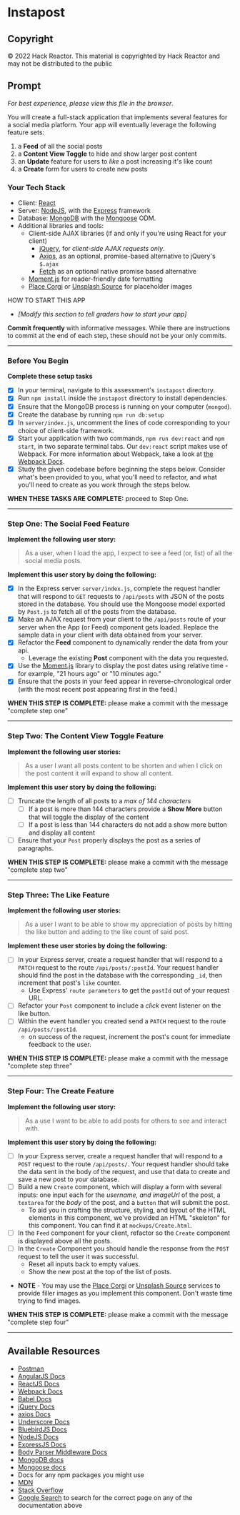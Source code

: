 # Instapost

## Copyright

&copy; 2022 Hack Reactor. This material is copyrighted by Hack Reactor and may not be distributed to the public

## Prompt

_For best experience, please view this file in the browser_.

You will create a full-stack application that implements several features for a social media platform. Your app will eventually leverage the following feature sets:

1. a **Feed** of all the social posts
2. a **Content View Toggle** to hide and show larger post content
3. an **Update** feature for users to _like_ a post increasing it's like count
4. a **Create** form for users to create new posts

### Your Tech Stack

- Client: [React](https://facebook.github.io/react)
- Server: [NodeJS](https://nodejs.org), with the [Express](https://express.js.com) framework
- Database: [MongoDB](https://mongodb.com) with the [Mongoose](https://mongoosejs.com) ODM.
- Additional libraries and tools:
  - Client-side AJAX libraries (if and only if you're using React for your client)
    - [jQuery](https://jquery.com/), for _client-side AJAX requests only_.
    - [Axios](https://github.com/axios/axios), as an optional, promise-based alternative to jQuery's `$.ajax`
    - [Fetch](https://developer.mozilla.org/en-US/docs/Web/API/Fetch_API/Using_Fetch) as an optional native promise based alternative
  - [Moment.js](https://momentjs.com/) for reader-friendly date formatting
  - [Place Corgi](http://placecorgi.com/) or [Unsplash Source](https://source.unsplash.com/) for placeholder images

HOW TO START THIS APP

- _[Modify this section to tell graders how to start your app]_

**Commit frequently** with informative messages. While there are instructions to commit at the end of each step, these should not be your only commits.

---

### Before You Begin

**Complete these setup tasks**

- [x] In your terminal, navigate to this assessment's `instapost` directory.
- [x] Run `npm install` inside the `instapost` directory to install dependencies.
- [x] Ensure that the MongoDB process is running on your computer (`mongod`).
- [x] Create the database by running `npm run db:setup`
- [x] In `server/index.js`, uncomment the lines of code corresponding to your choice of client-side framework.
- [x] Start your application with two commands, `npm run dev:react` and `npm start`, in two separate terminal tabs. Our `dev:react` script makes use of Webpack. For more information about Webpack, take a look at [the Webpack Docs](https://webpack.js.org/concepts/).
- [x] Study the given codebase before beginning the steps below. Consider what's been provided to you, what you'll need to refactor, and what you'll need to create as you work through the steps below.

**WHEN THESE TASKS ARE COMPLETE:** proceed to Step One.

---

### Step One: The Social Feed Feature

**Implement the following user story:**

> As a user, when I load the app, I expect to see a feed (or, list) of all the social media posts.

**Implement this user story by doing the following:**

- [x] In the Express server `server/index.js`, complete the request handler that will respond to `GET` requests to `/api/posts` with JSON of the posts stored in the database. You should use the Mongoose model exported by `Post.js` to fetch all of the posts from the database.
- [x] Make an AJAX request from your client to the `/api/posts` route of your server when the App (or Feed) component gets loaded. Replace the sample data in your client with data obtained from your server.
- [x] Refactor the **Feed** component to dynamically render the data from your api.
  - Leverage the existing **Post** component with the data you requested.
- [x] Use the [Moment.js](https://momentjs.com) library to display the post dates using relative time - for example, "21 hours ago" or "10 minutes ago."
- [x] Ensure that the posts in your feed appear in reverse-chronological order (with the most recent post appearing first in the feed.)

**WHEN THIS STEP IS COMPLETE:** please make a commit with the message "complete step one"

---

### Step Two: The Content View Toggle Feature

**Implement the following user stories:**

> As a user I want all posts content to be shorten and when I click on the post content it will expand to show all content.

**Implement this user story by doing the following:**

- [ ] Truncate the length of all posts to a _max of 144 characters_
  - [ ] If a post is more than 144 characters provide a **Show More** button that will toggle the display of the content
  - [ ] If a post is less than 144 characters do not add a show more button and display all content
- [ ] Ensure that your `Post` properly displays the post as a series of paragraphs.

**WHEN THIS STEP IS COMPLETE:** please make a commit with the message "complete step two"

---

### Step Three: The Like Feature

**Implement the following user stories:**

> As a user I want to be able to show my appreciation of posts by hitting the like button and adding to the like count of said post.

**Implement these user stories by doing the following:**

- [ ] In your Express server, create a request handler that will respond to a `PATCH` request to the route `/api/posts/:postId`. Your request handler should find the post in the database with the corresponding `_id`, then increment that post's `like` counter.
  - Use Express' `route parameters` to get the `postId` out of your request URL.
- [ ] Refactor your `Post` component to include a _click_ event listener on the like button.
- [ ] Within the event handler you created send a `PATCH` request to the route `/api/posts/:postId`.
  - on success of the request, increment the post's count for immediate feedback to the user.

**WHEN THIS STEP IS COMPLETE:** please make a commit with the message "complete step three"

---

### Step Four: The Create Feature

**Implement the following user story:**

> As a use I want to be able to add posts for others to see and interact with.

**Implement this user story by doing the following:**

- [ ] In your Express server, create a request handler that will respond to a `POST` request to the route `/api/posts/`. Your request handler should take the data sent in the body of the request, and use that data to create and save a new post to your database.
- [ ] Build a new `Create` component, which will display a form with several inputs: one input each for the _username, and imageUrl_ of the post, a `textarea` for the _body_ of the post, and a `button` that will submit the post.
  - To aid you in crafting the structure, styling, and layout of the HTML elements in this component, we've provided an HTML "skeleton" for this component. You can find it at `mockups/Create.html`.
- [ ] In the `Feed` component for your client, refactor so the `Create` component is displayed above all the posts.
- [ ] In the `Create` Component you should handle the response from the `POST` request to tell the user it was successful.
  - Reset all inputs back to empty values.
  - Show the new post at the top of the list of posts.
- **NOTE** - You may use the [Place Corgi](http://placecorgi.com/) or [Unsplash Source](https://source.unsplash.com/) services to provide filler images as you implement this component. Don't waste time trying to find images.

**WHEN THIS STEP IS COMPLETE:** please make a commit with the message "complete step four"

---

## Available Resources

- [Postman](https://www.getpostman.com/)
- [AngularJS Docs](https://angularjs.org/)
- [ReactJS Docs](https://facebook.github.io/react/)
- [Webpack Docs](https://webpack.js.org/concepts/)
- [Babel Docs](https://babeljs.io/docs/setup/)
- [jQuery Docs](https://jquery.com/)
- [axios Docs](https://github.com/axios/axios)
- [Underscore Docs](http://underscorejs.org/)
- [BluebirdJS Docs](http://bluebirdjs.com/)
- [NodeJS Docs](https://nodejs.org/)
- [ExpressJS Docs](https://expressjs.com/)
- [Body Parser Middleware Docs](https://github.com/expressjs/body-parser)
- [MongoDB docs](https://docs.mongodb.com/)
- [Mongoose docs](http://mongoosejs.com/)
- Docs for any npm packages you might use
- [MDN](https://developer.mozilla.org/)
- [Stack Overflow](http://stackoverflow.com/)
- [Google Search](https://google.com) to search for the correct page on any of the documentation above
